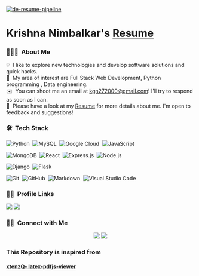 
[![de-resume-pipeline](https://github.com/MasterZesty/Resume/actions/workflows/de-resume-pipeline.yml/badge.svg?branch=main)](https://github.com/MasterZesty/Resume/actions/workflows/de-resume-pipeline.yml)
# Krishna Nimbalkar's [Resume](https://masterzesty.github.io/Resume/)

<!-- ## 👋 &nbsp;Hey there! I'm Krishna -->


### 👨🏻‍💻 &nbsp;About Me

💡 &nbsp;I like to explore new technologies and develop software solutions and quick hacks.\
🌱 &nbsp;My area of interest are Full Stack Web Development, Python programming , Data engineering.\
✉️ &nbsp;You can shoot me an email at kgn272000@gmail.com! I'll try to respond as soon as I can.\
📄 &nbsp;Please have a look at my [Resume](https://masterzesty.github.io/Resume/) for more details about me. I'm open to feedback and suggestions!

### 🛠 &nbsp;Tech Stack

![Python](https://img.shields.io/badge/-Python-05122A?style=flat&logo=python)&nbsp;
![MySQL](https://img.shields.io/badge/MySQL-05122A?style=flat&logo=mysql&logoColor=white)&nbsp;
![Google Cloud](https://img.shields.io/badge/Google%20Cloud-05122A?style=flat&logo=google-cloud&logoColor=white)&nbsp;
![JavaScript](https://img.shields.io/badge/-JavaScript-05122A?style=flat&logo=javascript)&nbsp;

![MongoDB](https://img.shields.io/badge/-MongoDB-05122A?style=flat&logo=mongodb&logoColor=green)&nbsp;
![React](https://img.shields.io/badge/-React-05122A?style=flat&logo=react)&nbsp;
![Express.js](https://img.shields.io/badge/express.js-05122A?style=flat&logo=express&logoColor=%2361DAFB)&nbsp;
![Node.js](https://img.shields.io/badge/-Node.js-05122A?style=flat&logo=node.js)&nbsp;

![Django](https://img.shields.io/badge/-Django-05122A?style=flat&logo=django)&nbsp;
![Flask](https://img.shields.io/badge/-Flask-05122A?style=flat&logo=flask)&nbsp;

![Git](https://img.shields.io/badge/-Git-05122A?style=flat&logo=git)&nbsp;
![GitHub](https://img.shields.io/badge/-GitHub-05122A?style=flat&logo=github)&nbsp;
![Markdown](https://img.shields.io/badge/-Markdown-05122A?style=flat&logo=markdown)&nbsp;
![Visual Studio Code](https://img.shields.io/badge/-Visual%20Studio%20Code-05122A?style=flat&logo=visual-studio-code&logoColor=007ACC)&nbsp;


### 🤝🏻 &nbsp;Profile Links

<a href="https://leetcode.com/KrishnaNimbalkar/"><img src="https://img.shields.io/badge/LeetCode-05122A?style=flat&logo=LeetCode"/></a>
<a href="https://www.hackerrank.com/kgn272000"><img src="https://img.shields.io/badge/-Hackerrank-05122A?style=flat&logo=HackerRank"/></a>
<!--- <a href="https://www.codechef.com/users/kriscode007"><img src="https://img.shields.io/badge/CodeChef-05122A?style=flat&logo=CodeChef"/></a> -->
<!--- <a href="https://codeforces.com/profile/Krishna_Nimbalkar"><img src="https://img.shields.io/badge/Codeforces-05122A?style=flat&logo=Codeforces"/></a> -->
<!--- <a href="https://www.hackerearth.com/@kgn272000"><img src="https://img.shields.io/badge/HackerEarth-05122A?&style=flat&logo=HackerEarth"/></a> -->


### 🤝🏻 &nbsp;Connect with Me

<p align="center">
<a href="https://www.linkedin.com/in/krishnanimbalkar/"><img src="https://img.shields.io/badge/Krishna%20Nimbalkar-blue?style=flat&logo=Linkedin&logoColor=white"/></a>
<a href="mailto:kgn272000@gmail.com"><img src="https://img.shields.io/badge/Krishna%20Nimbalkar-red?style=flat&logo=Gmail&logoColor=white"/></a>


### This Repository is inspired from
#### [xtenzQ- latex-pdfjs-viewer](https://github.com/xtenzQ/latex-pdfjs-viewer)
